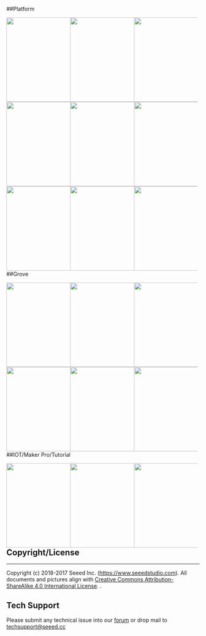 



##Platform

<p>
<div class="pic" style="width:33%"><a href="http://wiki.seeedstudio.com/Arduino/"> 
<img src="https://github.com/SeeedDocument/wiki_english/raw/master/docs/images/index_logo/1%20Arduino.jpg" width="220" height="220" border=0/></a></div>
<div class="pic" style="width:33%"><a href="http://wiki.seeedstudio.com/Raspberry_Pi/">
<img src="https://github.com/SeeedDocument/wiki_english/raw/master/docs/images/index_logo/2%20Raspberry.jpg" width="220" height="220" border=0/></a></div>
<div class="pic" style="width:33%"><a href="http://wiki.seeedstudio.com/BeagleBone/">
<img src="https://github.com/SeeedDocument/wiki_english/raw/master/docs/images/index_logo/3%20Beaglebone.jpg" width="220" height="220" border=0/></a></div>
</p>

<p>
<div class="pic" style="width:33%"><a href="http://wiki.seeedstudio.com/ReSpeaker/">
<img src="https://github.com/SeeedDocument/wiki_english/raw/master/docs/images/index_logo/4%20ReSpeaker.jpg" width="220" height="220" border=0/></a></div>
<div class="pic" style="width:33%"><a href="http://wiki.seeedstudio.com/Artik/">
 <img src="https://github.com/SeeedDocument/wiki_english/raw/master/docs/images/index_logo/5%20Artik.jpg" width="220" height="220" border=0/></a></div>
<div class="pic" style="width:33%"><a href="http://wiki.seeedstudio.com/LinkIt/">
 <img src="https://github.com/SeeedDocument/wiki_english/raw/master/docs/images/index_logo/6%20LinkIt.jpg" width="220" height="220" border=0/></a></div>
</p>

<p>
<div class="pic" style="width:33%"><a href="http://wiki.seeedstudio.com/Wio/">
<img src="https://github.com/SeeedDocument/wiki_english/raw/master/docs/images/index_logo/7%20Wio.jpg" width="220" height="220" border=0/></a></div>
<div class="pic" style="width:33%"><a href="http://wiki.seeedstudio.com/Shield/"> 
<img src="https://github.com/SeeedDocument/wiki_english/raw/master/docs/images/index_logo/8%20Shield.jpg" width="220" height="220" border=0/></a></div>
<div class="pic" style="width:33%"><a href="http://wiki.seeedstudio.com/RePhone/">
<img src="https://github.com/SeeedDocument/wiki_english/raw/master/docs/images/index_logo/9%20RePhone.jpg" width="220" height="220" border=0/></a></div>
</p>


##Grove

<p>
<div class="pic" style="width:33%"><a href="http://wiki.seeedstudio.com/Sensor/"> 
<img src="https://github.com/SeeedDocument/wiki_english/raw/master/docs/images/index_logo/10%20Sensor.jpg" width="220" height="220" border=0/></a></div>
<div class="pic" style="width:33%"><a href="http://wiki.seeedstudio.com/Actuator/"> 
<img src="https://github.com/SeeedDocument/wiki_english/raw/master/docs/images/index_logo/11%20Actuator.jpg" width="220" height="220" border=0/></a></div>
<div class="pic" style="width:33%"><a href="http://wiki.seeedstudio.com/Display/"> 
<img src="https://github.com/SeeedDocument/wiki_english/raw/master/docs/images/index_logo/12%20Display.jpg" width="220" height="220" border=0/></a></div>
</p>

<p>
<div class="pic" style="width:33%"><a href="http://wiki.seeedstudio.com/Communication/"> 
<img src="https://github.com/SeeedDocument/wiki_english/raw/master/docs/images/index_logo/13%20Communication.jpg" width="220" height="220" border=0/></a></div>
<div class="pic" style="width:33%"><a href="http://wiki.seeedstudio.com/Others/"> 
<img src="https://github.com/SeeedDocument/wiki_english/raw/master/docs/images/index_logo/14%20Others.jpg" width="220" height="220" border=0/></a></div>
<div class="pic" style="width:33%">
<img src="https://github.com/SeeedDocument/wiki_english/raw/master/docs/images/empty.png" width="220" height="220" border=0/></div>
</p>


##IOT/Maker Pro/Tutorial

<p>
<div class="pic" style="width:33%"><a href="http://wiki.seeedstudio.com/IoT/">
<img src="https://github.com/SeeedDocument/wiki_english/raw/master/docs/images/index_logo/15%20IOT.jpg" width="220" height="220" border=0/></a></div>
<div class="pic" style="width:33%"><a href="http://wiki.seeedstudio.com/MakerPro/"> 
<img src="https://github.com/SeeedDocument/wiki_english/raw/master/docs/images/index_logo/16%20Maker%20Pro.jpg" width="220" height="220" border=0/></a></div>
<div class="pic" style="width:33%"><a href="http://wiki.seeedstudio.com/Tutorial/"> 
<img src="https://github.com/SeeedDocument/wiki_english/raw/master/docs/images/index_logo/17%20Tutorial.jpg" width="220" height="220" border=0/></a></div>
</p>


## Copyright/License
-------
Copyright (c) 2018-2017 Seeed Inc. (https://www.seeedstudio.com). All documents and pictures align with <a rel="license" href="http://creativecommons.org/licenses/by-sa/4.0/">Creative Commons Attribution-ShareAlike 4.0 International License</a>. <a rel="license" href="http://creativecommons.org/licenses/by-sa/4.0/"> </a>. 

## Tech Support
Please submit any technical issue into our [forum](http://forum.seeedstudio.com/) or drop mail to techsupport@seeed.cc 



<style>
.pic{
    float:left;
    line-height:70px
}
</style>

